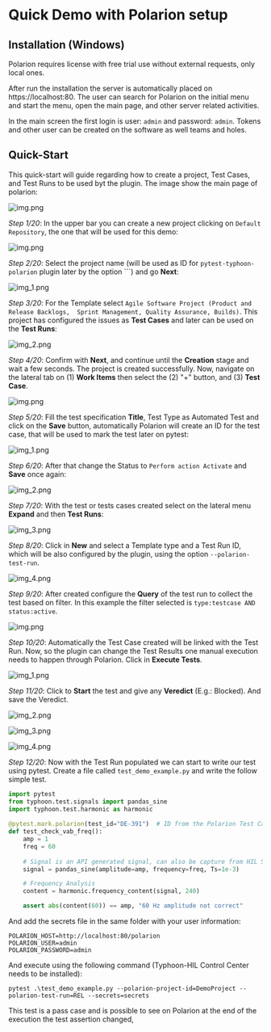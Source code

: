 # Quick Demo with Polarion setup

## Installation (Windows)

Polarion requires license with free trial use without external requests,
only local ones.

After run the installation the server is automatically placed on
https://localhost:80. The user can search for Polarion on the initial menu and 
start the menu, open the main page, and other server related activities.

In the main screen the first login is user: ``admin`` and password: ``admin``. 
Tokens and other user can be created on the software as well teams and holes.

## Quick-Start

This quick-start will guide regarding how to create a project, Test Cases, and
Test Runs to be used byt the plugin.
The image show the main page of polarion:

![img.png](docs/images/0_polarion_main_page.png)

*Step 1/20*: In the upper bar you can create a new project clicking on ``Default Repository``, 
the one that will be used for this demo:

![img.png](docs/images/1_create_new_project.png)

*Step 2/20*: Select the project name (will be used as ID for ``pytest-typhoon-polarion`` 
plugin later by the option ```) and go **Next**:

![img_1.png](docs/images/2_project_id.png)

*Step 3/20*: For the Template select ``Agile Software Project (Product and Release Backlogs, 
Sprint Management, Quality Assurance, Builds)``. This project has configured the
issues as **Test Cases** and later can be used on the **Test Runs**:

![img_2.png](docs/images/3_project_template.png)

*Step 4/20*: Confirm with **Next**, and continue until the **Creation** stage and 
wait a few seconds. The project is created successfully. Now, navigate on the 
lateral tab on (1) **Work Items** then select the (2) "+" button, and (3) 
**Test Case**.

![img.png](docs/images/4a_create_test_case.png)

*Step 5/20*: Fill the test specification **Title**, Test Type as Automated Test and click on 
the **Save** button, automatically Polarion will create an ID for the test case,
that will be used to mark the test later on pytest:

![img_1.png](docs/images/4b_create_test_case.png)

*Step 6/20*: After that change the Status to ``Perform action Activate`` and **Save** once
again:

![img_2.png](docs/images/4c_create_test_case.png)

*Step 7/20*: With the test or tests cases created select on the lateral menu **Expand** and 
then **Test Runs**:

![img_3.png](docs/images/5a_create_test_runs.png)

*Step 8/20*: Click in **New** and select a Template type and a Test Run ID, 
which will be also configured by the plugin, using the option 
``--polarion-test-run``.

![img_4.png](docs/images/5b_create_test_runs.png)

*Step 9/20*: After created configure the **Query** of the test run to collect
the test based on filter. In this example the filter selected is 
``type:testcase AND status:active``.

![img.png](docs/images/5c_create_test_runs.png)

*Step 10/20*: Automatically the Test Case created will be linked with the Test 
Run. Now, so the plugin can change the Test Results one manual execution needs 
to happen through Polarion. Click in **Execute Tests**.

![img_1.png](docs/images/5d_create_test_runs.png)

*Step 11/20*: Click to **Start** the test and give any **Veredict** 
(E.g.: Blocked). And save the Veredict.

![img_2.png](docs/images/5e_create_test_runs.png)

![img_3.png](docs/images/5f_create_test_runs.png)

![img_4.png](docs/images/5g_create_test_runs.png)

*Step 12/20*: Now with the Test Run populated we can start to write our test 
using pytest. Create a file called ``test_demo_example.py`` and write the 
follow simple test.

```python
import pytest
from typhoon.test.signals import pandas_sine
import typhoon.test.harmonic as harmonic
    
@pytest.mark.polarion(test_id="DE-391")  # ID from the Polarion Test Case
def test_check_vab_freq():
    amp = 1
    freq = 60
    
    # Signal is an API generated signal, can also be capture from HIL Simulation
    signal = pandas_sine(amplitude=amp, frequency=freq, Ts=1e-3)

    # Frequency Analysis
    content = harmonic.frequency_content(signal, 240)

    assert abs(content(60)) == amp, "60 Hz amplitude not correct"
```

And add the secrets file in the same folder with your user information:
```plain text
POLARION_HOST=http://localhost:80/polarion
POLARION_USER=admin
POLARION_PASSWORD=admin
```

And execute using the following command (Typhoon-HIL Control Center needs to be 
installed):

```commandline
pytest .\test_demo_example.py --polarion-project-id=DemoProject --polarion-test-run=REL --secrets=secrets 
```

This test is a pass case and is possible to see on Polarion at the end of the
execution the test assertion changed,


